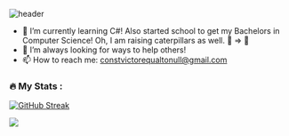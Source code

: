![header](https://capsule-render.vercel.app/api?height=400&text=Victor%20Flores!&desc=Welcome%20to%20my%20profile!&fontColor=eefe27&color=000)
 
- 🌱 I’m currently learning C#! Also started school to get my Bachelors in Computer Science! Oh, I am raising caterpillars as well. 🐛 => 🦋
- 🤔 I’m always looking for ways to help others!
- 📫 How to reach me: constvictorequaltonull@gmail.com


### :fire: My Stats :
[![GitHub Streak](http://github-readme-streak-stats.herokuapp.com?user=Miklo1775&theme=dark&background=000000)](https://git.io/streak-stats)



![](https://komarev.com/ghpvc/?username=Miklo1775)
